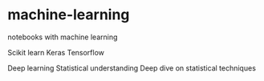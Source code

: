# machine-learning
notebooks with machine learning

Scikit learn
Keras
Tensorflow

Deep learning 
Statistical understanding 
Deep dive on statistical techniques 

